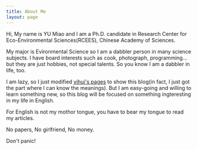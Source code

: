 ```yaml
---
title: About Me
layout: page
---
```

Hi, My name is YU Miao and I am a Ph.D. candidate in Research Center for Eco-Environmental Sciences(RCEES), Chinese Academy of Sciences. 

My major is Evironmental Science so I am a dabbler person in many science subjects. I have board interests such as cook, photograph, programming... but they are just hobbies, not special talents. So you know I am a dabbler in life, too. 

I am lazy, so I just modified [yihui's pages](http://yihui.name) to show this blog(in fact, I just got the part where I can know the meanings). But I am easy-going and willing to learn something new, so this blog will be focused on something ingteresting in my life in English. 

For English is not my mothor tongue, you have to bear my tongue to read my articles.

No papers, No girlfriend, No money. 

Don't panic!

